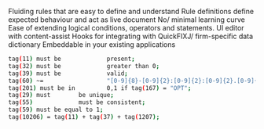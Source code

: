 Fluiding rules that are easy to define and understand
Rule definitions define expected behaviour and act as live document
No/ minimal learning curve
Ease of extending logical conditions, operators and statements.
UI editor with content-assist
Hooks for integrating with QuickFIXJ/ firm-specific data dictionary
Embeddable in your existing applications

```sh
tag(11) must be             present;
tag(32) must be             greater than 0;
tag(39) must be             valid;
tag(60) ~=                  "[0-9]{8}-[0-9]{2}:[0-9]{2}:[0-9]{2}.[0-9]{3}";
tag(201) must be in         0,1 if tag(167) = "OPT";
tag(29) must        be unique;
tag(55)             must be consistent;
tag(59) must be equal to 1;
tag(10206) = tag(11) + tag(37) + tag(1207);
```